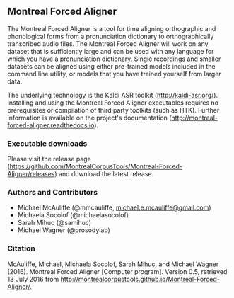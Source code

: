## Montreal Forced Aligner

The Montreal Forced Aligner is a tool for time aligning orthographic and phonological forms from a pronunciation dictionary to orthographically transcribed audio files.  The Montreal Forced Aligner will work on any dataset that is sufficiently large and can be used with any language for which you have a pronunciation dictionary. Single recordings and smaller datasets can be aligned using either pre-trained models included in the command line utility, or models that you have trained yourself from larger data.

The underlying technology is the Kaldi ASR toolkit (http://kaldi-asr.org/).  Installing and using the Montreal Forced Aligner executables requires no prerequisites or compilation of third party toolkits (such as HTK).  Further information is available on the project's documentation (http://montreal-forced-aligner.readthedocs.io).

### Executable downloads

Please visit the release page (https://github.com/MontrealCorpusTools/Montreal-Forced-Aligner/releases) and download the latest release.

### Authors and Contributors

* Michael McAuliffe (@mmcauliffe, michael.e.mcauliffe@gmail.com)
* Michaela Socolof (@michaelasocolof)
* Sarah Mihuc (@samihuc)
* Michael Wagner (@prosodylab)

### Citation

McAuliffe, Michael, Michaela Socolof, Sarah Mihuc, and Michael Wagner (2016). Montreal Forced Aligner [Computer program]. Version 0.5, retrieved 13 July 2016 from http://montrealcorpustools.github.io/Montreal-Forced-Aligner/.

